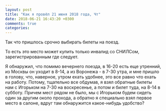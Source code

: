```yaml
---
layout: post
title: "Как я провёл 21 июня 2018 года, Чт"
date: 2018-06-21 16:43:20 +0300
comments: true
categories: 
---
```



Так что пришлось срочно выбирать билеты на поезд. 

То есть это место может купить только инвалид со СНИЛСом, зарегистрированным где следует.

Я обнаружил, что помимо вечернего поезда, в 16-20 есть еще утренний, из Москвы он уходит в 8-14, а из Воронежа - в 7-30 утра, и мне пришло в голову, что, наверное, утром ехать удобнее, это все равно что ехать на работу. Потому, тщательно все обдумав, я взял обратные билеты нам с Игорьком на 7-30 на воскресенье, а потом и билет туда, на 8-14 в субботу. Причем мест рядом не было, мы с Игорьком будем сидеть один за другим около прохода, а обратно я специально взял первое место в салоне, вдруг там обнаружится какое-нибудь удобство?